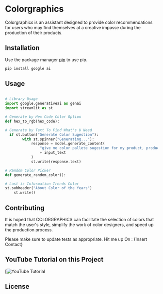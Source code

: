 # Colorgraphics

Colorgraphics is an assistant designed to provide color recommendations for
users who may find themselves at a creative impasse during the production of their products.


## Installation

Use the package manager [pip](https://pip.pypa.io/en/stable/) to use pip.

```bash
pip install google ai
```

## Usage

```python

# Library Usage
import google.generativeai as genai
import streamlit as st

# Generate by Hex Code Color Option
def hex_to_rgb(hex_code):

# Generate by Text To Find What's U Need
  if st.button("Generate Color Sugestion"):
        with st.spinner("Generating..."):
            response = model.generate_content(
                "give me color pallete sugestion for my product, product=  "
                + input_text
            )
            st.write(response.text)

# Random Color Picker
def generate_random_color():

# Last is Information Trends Color
st.subheader("About Color of the Years")
    st.write()


```

## Contributing

It is hoped that COLORGRAPHICS can facilitate the selection of colors that
match the user's style, simplify the work of color designers, and speed up the production process.

Please make sure to update tests as appropriate.
Hit me up On : {Insert Contact}



## YouTube Tutorial on this Project
[![YouTube Tutorial]([https://youtu.be/7YapHuwoIaE?si=_EDtaNotTOFcoiCd](https://youtu.be/7YapHuwoIaE)https://youtu.be/7YapHuwoIaE)

## License
